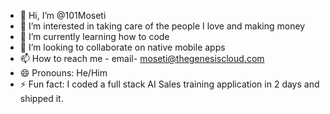 - 👋 Hi, I’m @101Moseti
- 👀 I’m interested in taking care of the people I love and making money
- 🌱 I’m currently learning how to code
- 💞️ I’m looking to collaborate on native mobile apps
- 📫 How to reach me - email- moseti@thegenesiscloud.com
- 😄 Pronouns: He/Him
- ⚡ Fun fact: I coded a full stack AI Sales training application in 2 days and shipped it.

<!---
101Moseti/101Moseti is a ✨ special ✨ repository because its `README.md` (this file) appears on your GitHub profile.
You can click the Preview link to take a look at your changes.
--->
